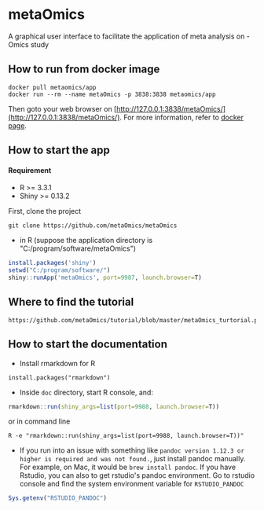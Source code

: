 # metaOmics
A graphical user interface to facilitate the application of meta analysis on -Omics study

## How to run from docker image
```
docker pull metaomics/app
docker run --rm --name metaOmics -p 3838:3838 metaomics/app
```
Then goto your web browser on [http://127.0.0.1:3838/metaOmics/](http://127.0.0.1:3838/metaOmics/).
For more information, refer to [docker page](https://hub.docker.com/r/metaomics/app/).

## How to start the app

#### Requirement
* R >= 3.3.1
* Shiny >= 0.13.2

First, clone the project
```
git clone https://github.com/metaOmics/metaOmics
```

* in R (suppose the application directory is "C:/program/software/metaOmics")
```R
install.packages('shiny')
setwd("C:/program/software/")
shiny::runApp('metaOmics', port=9987, launch.browser=T)
```
## Where to find the tutorial 
```
https://github.com/metaOmics/tutorial/blob/master/metaOmics_turtorial.pdf
```

## How to start the documentation

* Install rmarkdown for R
```
install.packages("rmarkdown")
```
* Inside `doc` directory, start R console, and:
```R
rmarkdown::run(shiny_args=list(port=9988, launch.browser=T))
```
or in command line
```
R -e "rmarkdown::run(shiny_args=list(port=9988, launch.browser=T))"
```
* If you run into an issue with something like `pandoc version 1.12.3 or higher is required and was not found.`, just install pandoc manually. For example, on Mac, it would be `brew install pandoc`. If you have Rstudio, you can also to get rstudio's pandoc environment. Go to rstudio console and find the system environment variable for `RSTUDIO_PANDOC`
```R
Sys.getenv("RSTUDIO_PANDOC")
```

